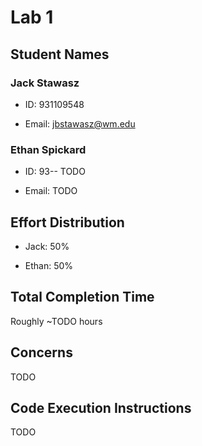 # Lab 1

## Student Names

### Jack Stawasz

- ID: 931109548

- Email: jbstawasz@wm.edu

### Ethan Spickard

- ID: 93-- TODO

- Email: TODO

## Effort Distribution

- Jack: 50%

- Ethan: 50%

## Total Completion Time

Roughly ~TODO hours

## Concerns

TODO

## Code Execution Instructions

TODO